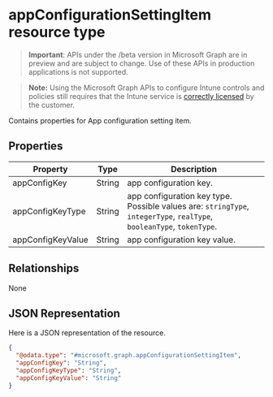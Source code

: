 ﻿# appConfigurationSettingItem resource type

> **Important**: APIs under the /beta version in Microsoft Graph are in preview and are subject to change. Use of these APIs in production applications is not supported.

> **Note:** Using the Microsoft Graph APIs to configure Intune controls and policies still requires that the Intune service is [correctly licensed](https://go.microsoft.com/fwlink/?linkid=839381) by the customer.

Contains properties for App configuration setting item.
## Properties
|Property|Type|Description|
|---|---|---|
|appConfigKey|String|app configuration key.|
|appConfigKeyType|String|app configuration key type. Possible values are: `stringType`, `integerType`, `realType`, `booleanType`, `tokenType`.|
|appConfigKeyValue|String|app configuration key value.|

## Relationships
None
## JSON Representation
Here is a JSON representation of the resource.
<!-- {
  "blockType": "resource",
  "keyProperty": "id",
  "@odata.type": "microsoft.graph.appConfigurationSettingItem"
}
-->
```json
{
  "@odata.type": "#microsoft.graph.appConfigurationSettingItem",
  "appConfigKey": "String",
  "appConfigKeyType": "String",
  "appConfigKeyValue": "String"
}
```



